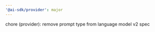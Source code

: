 ```yaml
---
'@ai-sdk/provider': major
---
```


chore (provider): remove prompt type from language model v2 spec
